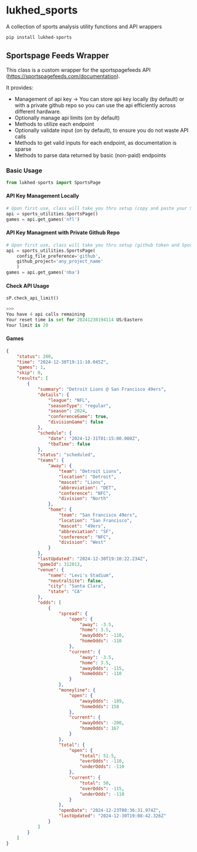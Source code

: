 # lukhed_sports
A collection of sports analysis utility functions and API wrappers

```bash
pip install lukhed-sports
```


## Sportspage Feeds Wrapper
This class is a custom wrapper for the sportspagefeeds API (https://sportspagefeeds.com/documentation). 

It provides:
- Management of api key -> You can store api key locally (by default) or with a private github repo 
    so you can use the api efficiently across different hardware.
- Optionally manage api limits (on by default) 
- Methods to utilize each endpoint
- Optionally validate input (on by default), to ensure you do not waste API calls
- Methods to get valid inputs for each endpoint, as documentation is sparse
- Methods to parse data returned by basic (non-paid) endpoints 

### Basic Usage
```python
from lukhed-sports import SportsPage
```

#### API Key Management Locally
```python
# Upon first use, class will take you thru setup (copy and paste your Sportspage key)
api = sports_utilities.SportsPage()
games = api.get_games('nfl')
```

#### API Key Managment with Private Github Repo
```python
# Upon first use, class will take you thru setup (github token and Sportspage key)
api = sports_utilities.SportsPage(
    config_file_preference='github', 
    github_project='any_project_name'
    )
games = api.get_games('nba')
```

#### Check API Usage
```python
sP.check_api_limit()

>>>
You have 4 api calls remaining
Your reset time is set for 20241230194114 US/Eastern
Your limit is 20
```




#### Games
```json
{
    "status": 200,
    "time": "2024-12-30T19:11:10.045Z",
    "games": 1,
    "skip": 0,
    "results": [
        {
            "summary": "Detroit Lions @ San Francisco 49ers",
            "details": {
                "league": "NFL",
                "seasonType": "regular",
                "season": 2024,
                "conferenceGame": true,
                "divisionGame": false
            },
            "schedule": {
                "date": "2024-12-31T01:15:00.000Z",
                "tbaTime": false
            },
            "status": "scheduled",
            "teams": {
                "away": {
                    "team": "Detroit Lions",
                    "location": "Detroit",
                    "mascot": "Lions",
                    "abbreviation": "DET",
                    "conference": "NFC",
                    "division": "North"
                },
                "home": {
                    "team": "San Francisco 49ers",
                    "location": "San Francisco",
                    "mascot": "49ers",
                    "abbreviation": "SF",
                    "conference": "NFC",
                    "division": "West"
                }
            },
            "lastUpdated": "2024-12-30T19:10:22.234Z",
            "gameId": 312013,
            "venue": {
                "name": "Levi's Stadium",
                "neutralSite": false,
                "city": "Santa Clara",
                "state": "CA"
            },
            "odds": [
                {
                    "spread": {
                        "open": {
                            "away": -3.5,
                            "home": 3.5,
                            "awayOdds": -110,
                            "homeOdds": -110
                        },
                        "current": {
                            "away": -3.5,
                            "home": 3.5,
                            "awayOdds": -115,
                            "homeOdds": -110
                        }
                    },
                    "moneyline": {
                        "open": {
                            "awayOdds": -189,
                            "homeOdds": 158
                        },
                        "current": {
                            "awayOdds": -200,
                            "homeOdds": 167
                        }
                    },
                    "total": {
                        "open": {
                            "total": 51.5,
                            "overOdds": -110,
                            "underOdds": -110
                        },
                        "current": {
                            "total": 50,
                            "overOdds": -115,
                            "underOdds": -110
                        }
                    },
                    "openDate": "2024-12-23T08:36:31.974Z",
                    "lastUpdated": "2024-12-30T19:08:42.326Z"
                }
            ]
        }
    ]
}
```
